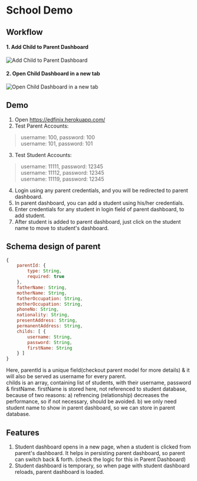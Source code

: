 # School Demo
## Workflow
#### 1. Add Child to Parent Dashboard
![Add Child to Parent Dashboard](https://i.imgur.com/AX8xP1g.png)
#### 2. Open Child Dashboard in a new tab
![Open Child Dashboard in a new tab](https://i.imgur.com/H6pCIM9.png)

## Demo
1. Open https://edfinix.herokuapp.com/
2. Test Parent Accounts: 
  > username: 100, password: 100 <br />
  > username: 101, password: 101 <br />
3. Test Student Accounts:        
  > username: 11111, password: 12345  <br />
  > username: 11112, password: 12345  <br />
  > username: 11119, password: 12345  <br />
4. Login using any parent credentials, and you will be redirected to parent dashboard.
5. In parent dashboard, you can add a student using his/her credentials.
6. Enter credentials for any student in login field of parent dashboard, to add student.
7. After student is added to parent dashboard, just click on the student name to move to student's dashboard.

## Schema design of parent

```js
{
    parentId: {
        type: String,
        required: true
    },
    fatherName: String,
    motherName: String,
    fatherOccupation: String,
    motherOccupation: String,
    phoneNo: String,
    nationality: String,
    presentAddress: String,
    permanentAddress: String,
    childs: [ {
        username: String,
        password: String,
        firstName: String
    } ]
}
```
Here, parentId is a unique field(checkout parent model for more details) & it will also be served as username for every parent.
<br />
childs is an array, containing list of students, with their username, password & firstName. firstName is stored here, not referenced to student database, because of two reasons:
a) refrencing (relationship) decreases the performance, so if not necessary, should be avoided.
b) we only need student name to show in parent dashboard, so we can store in parent database.

## Features

1. Student dashboard opens in a new page, when a student is clicked from parent's dashboard. It helps in persisting parent dashboard, so parent can switch back & forth. (check the logic for this in Parent Dashboard)
2. Student dashboard is temporary, so when page with student dashboard reloads, parent dashboard is loaded.



